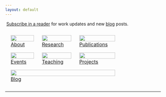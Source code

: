 ```yaml
---
layout: default
---
```



<a href="http://feeds.feedburner.com/rdgain" rel="alternate" type="application/rss+xml"><img src="//feedburner.google.com/fb/images/pub/feed-icon16x16.png" alt="" style="vertical-align:middle;border:0"/></a>&nbsp;<a href="http://feeds.feedburner.com/rdgain" rel="alternate" type="application/rss+xml">Subscribe in a reader</a> for work updates and new [blog](blog) posts.

<center><table style="width:100%;border-spacing: 10px; border-collapse: separate;"  cellpadding="5">
<tr>
<td><div class="post-container">
  <img style="width:100%" src="assets/images/index/about.png" />
  <a href="about">About</a>
</div></td>
<td><div class="post-container">
  <img style="width:100%" src="assets/images/index/research.png" />
  <a href="research">Research</a>
</div></td>
<td><div class="post-container">
  <img style="width:100%" src="assets/images/index/publications.png" />
  <a href="publications">Publications</a>
</div></td>
</tr>
<tr>
<td><div class="post-container">
  <img style="width:100%" src="assets/images/index/events.png" />
  <a href="events">Events</a>
</div></td>
<td><div class="post-container">
  <img style="width:100%" src="assets/images/index/teaching.png" />
  <a href="teaching">Teaching</a>
</div></td>
<td><div class="post-container">
  <img style="width:100%" src="assets/images/index/projects.png" />
  <a href="projects">Projects</a>
</div></td>
</tr>
<tr>
<td colspan="3"><div class="post-container">
  <img style="width:100%" src="assets/images/index/blog.png" />
  <a href="blog">Blog</a>
</div></td>
</tr>
</table>

<hr>

<div class="contactfooter"><a href="mailto:r.d.gaina@qmul.ac.uk"><i class="fas fa-envelope"></i></a> <a href="https://www.researchgate.net/profile/Raluca_Gaina"><i class="fab fa-researchgate"></i></a> <a href="https://scholar.google.co.uk/citations?user=tC5klQYAAAAJ"><i class="fab fa-google"></i></a> <a href="https://www.linkedin.com/in/raluca-gaina-347518114/"><i class="fab fa-linkedin"></i></a> <a href="https://twitter.com/b_gum22"><i class="fab fa-twitter"></i></a> <a href="https://publists.qmul.ac.uk/userprofile.html?uid=41431&em=false"><i class="fas fa-archive"></i></a></div>
